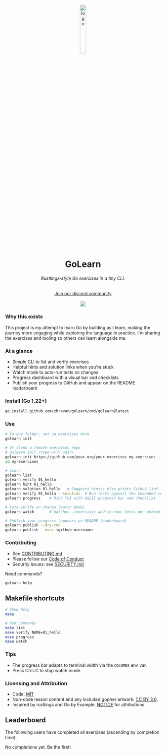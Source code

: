 <p align="center">
    <img align="center" width="20%" src="https://dev-to-uploads.s3.amazonaws.com/uploads/articles/93hg76euzrulrc59x36s.png" alt="logo"/>
    <h1 align="center">GoLearn</h1>
    <h6 align="center">Rustlings‑style Go exercises in a tiny CLI.</h6>
</p>

<div align="center">
    <a href="https://discord.gg/JCKzJcb24r"> Join our discord community </a>
</div>

<br>

<div align="center">
    <img src="https://img.shields.io/badge/Built%20with%20%E2%9D%A4%EF%B8%8F-for%20learning%20and%20knowledge%20sharing-blueviolet"/>
</div>

### Why this exists

This project is my attempt to learn Go by building as I learn, making the journey more engaging while exploring the language in practice. I'm sharing the exercises and tooling so others can learn alongside me.

### At a glance

- Simple CLI to list and verify exercises
- Helpful hints and solution links when you're stuck
- Watch mode to auto-run tests on changes
- Progress dashboard with a visual bar and checklists
- Publish your progress to GitHub and appear on the README leaderboard

### Install (Go 1.22+)

```bash
go install github.com/zhravan/golearn/cmd/golearn@latest
```

### Use

```bash
# In any folder, set up exercises here
golearn init

# Or clone a remote exercises repo
# golearn init <repo-url> <dir>
golearn init https://github.com/your-org/your-exercises my-exercises
cd my-exercises

# Learn
golearn list
golearn verify 01_hello
golearn hint 01_hello
golearn solution 01_hello   # Suggests hints; else prints GitHub link
golearn verify 01_hello --solution  # Run tests against the embedded solution
golearn progress    # Rich TUI with ASCII progress bar and checklist

# Auto-verify on change (watch mode)
golearn watch       # Watches ./exercises and re-runs tests per edited exercise

# Publish your progress (appears on README leaderboard)
golearn publish --dry-run
golearn publish --user <github-username>
```

### Contributing

- See [CONTRIBUTING.md](./CONTRIBUTING.md)
- Please follow our [Code of Conduct](./CODE_OF_CONDUCT.md)
- Security issues: see [SECURITY.md](./SECURITY.md)

Need commands?

```bash
golearn help
```

## Makefile shortcuts

```bash
# Show help
make

# Run commands
make list
make verify NAME=01_hello
make progress
make watch
```

### Tips

- The progress bar adapts to terminal width via the `COLUMNS` env var.
- Press Ctrl+C to stop watch mode.

### Licensing and Attribution

- Code: [MIT](./LICENSE)
- Non-code lesson content and any included gopher artwork: [CC BY 3.0](./CONTENT_LICENSE).
- Inspired by rustlings and Go by Example. [NOTICE](./NOTICE) for attributions.

## Leaderboard

The following users have completed all exercises (ascending by completion time):

<!-- START_LEADERBOARD -->
No completions yet. Be the first!
<!-- END_LEADERBOARD -->
